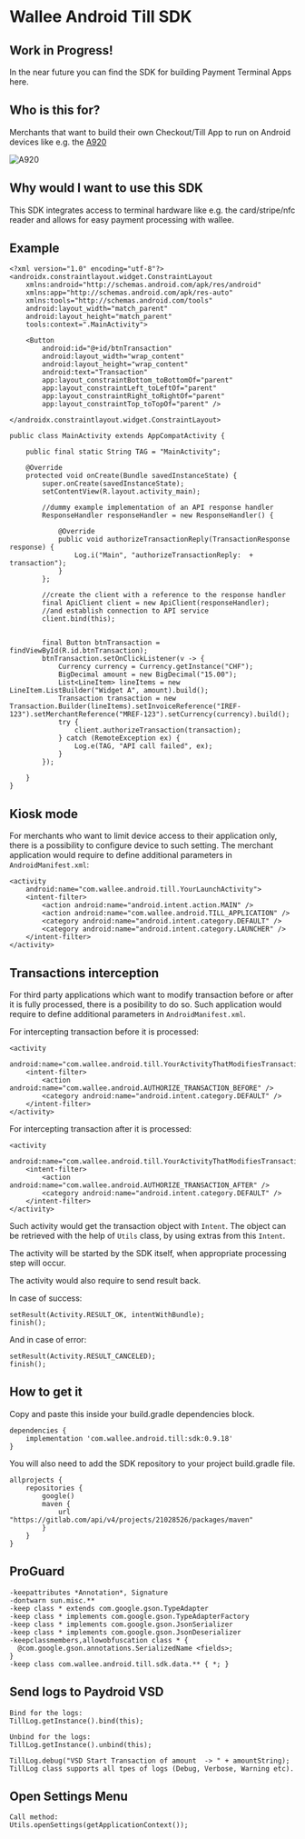 # Wallee Android Till SDK

## Work in Progress!
In the near future you can find the SDK for building Payment Terminal Apps here.

## Who is this for?
Merchants that want to build their own Checkout/Till App to run on Android devices like 
e.g. the [A920](https://www.pax.us/portfolio_page/a920/)

![A920](https://www.pax.us/wp-content/uploads/2019/09/A920-SMB.jpg)

## Why would I want to use this SDK
This SDK integrates access to terminal hardware like e.g. the card/stripe/nfc reader
and allows for easy payment processing with wallee.

## Example

```
<?xml version="1.0" encoding="utf-8"?>
<androidx.constraintlayout.widget.ConstraintLayout
    xmlns:android="http://schemas.android.com/apk/res/android"
    xmlns:app="http://schemas.android.com/apk/res-auto"
    xmlns:tools="http://schemas.android.com/tools"
    android:layout_width="match_parent"
    android:layout_height="match_parent"
    tools:context=".MainActivity">

    <Button
        android:id="@+id/btnTransaction"
        android:layout_width="wrap_content"
        android:layout_height="wrap_content"
        android:text="Transaction"
        app:layout_constraintBottom_toBottomOf="parent"
        app:layout_constraintLeft_toLeftOf="parent"
        app:layout_constraintRight_toRightOf="parent"
        app:layout_constraintTop_toTopOf="parent" />

</androidx.constraintlayout.widget.ConstraintLayout>

public class MainActivity extends AppCompatActivity {

    public final static String TAG = "MainActivity";

    @Override
    protected void onCreate(Bundle savedInstanceState) {
        super.onCreate(savedInstanceState);
        setContentView(R.layout.activity_main);

        //dummy example implementation of an API response handler
        ResponseHandler responseHandler = new ResponseHandler() {

            @Override
            public void authorizeTransactionReply(TransactionResponse response) {
                Log.i("Main", "authorizeTransactionReply:  + transaction");
            }
        };

        //create the client with a reference to the response handler
        final ApiClient client = new ApiClient(responseHandler);
        //and establish connection to API service
        client.bind(this);


        final Button btnTransaction = findViewById(R.id.btnTransaction);
        btnTransaction.setOnClickListener(v -> {
            Currency currency = Currency.getInstance("CHF");
            BigDecimal amount = new BigDecimal("15.00");
            List<LineItem> lineItems = new LineItem.ListBuilder("Widget A", amount).build();
            Transaction transaction = new Transaction.Builder(lineItems).setInvoiceReference("IREF-123").setMerchantReference("MREF-123").setCurrency(currency).build();
            try {
                client.authorizeTransaction(transaction);
            } catch (RemoteException ex) {
                Log.e(TAG, "API call failed", ex);
            }
        });

    }
}
```

## Kiosk mode

For merchants who want to limit device access to their application only, there is a possibility to configure device to such setting. The merchant application would require to define additional parameters in `AndroidManifest.xml`:

```
<activity
    android:name="com.wallee.android.till.YourLaunchActivity">
    <intent-filter>
        <action android:name="android.intent.action.MAIN" />
        <action android:name="com.wallee.android.TILL_APPLICATION" />
        <category android:name="android.intent.category.DEFAULT" />
        <category android:name="android.intent.category.LAUNCHER" />
    </intent-filter>
</activity>
```

## Transactions interception

For third party applications which want to modify transaction before or after it is fully processed, there is a posibility to do so. Such application would require to define additional parameters in `AndroidManifest.xml`.

For intercepting transaction before it is processed:

```
<activity
    android:name="com.wallee.android.till.YourActivityThatModifiesTransactionBeforeProcessing">
    <intent-filter>
        <action android:name="com.wallee.android.AUTHORIZE_TRANSACTION_BEFORE" />
        <category android:name="android.intent.category.DEFAULT" />
    </intent-filter>
</activity>
```

For intercepting transaction after it is processed:

```
<activity
    android:name="com.wallee.android.till.YourActivityThatModifiesTransactionAfterProcessing">
    <intent-filter>
        <action android:name="com.wallee.android.AUTHORIZE_TRANSACTION_AFTER" />
        <category android:name="android.intent.category.DEFAULT" />
    </intent-filter>
</activity>
```

Such activity would get the transaction object with `Intent`. The object can be retrieved with the help of `Utils` class, by using extras from this `Intent`.

The activity will be started by the SDK itself, when appropriate processing step will occur.

The activity would also require to send result back.

In case of success:

```
setResult(Activity.RESULT_OK, intentWithBundle);
finish();
```

And in case of error:

```
setResult(Activity.RESULT_CANCELED);
finish();
```

## How to get it

Copy and paste this inside your build.gradle dependencies block.

```
dependencies {
    implementation 'com.wallee.android.till:sdk:0.9.18'
}
```

You will also need to add the SDK repository to your project build.gradle file.

```
allprojects {
    repositories {
        google()
        maven {
            url "https://gitlab.com/api/v4/projects/21028526/packages/maven"
        }
    }
}
```

## ProGuard

```
-keepattributes *Annotation*, Signature
-dontwarn sun.misc.**
-keep class * extends com.google.gson.TypeAdapter
-keep class * implements com.google.gson.TypeAdapterFactory
-keep class * implements com.google.gson.JsonSerializer
-keep class * implements com.google.gson.JsonDeserializer
-keepclassmembers,allowobfuscation class * {
  @com.google.gson.annotations.SerializedName <fields>;
}
-keep class com.wallee.android.till.sdk.data.** { *; }
```


## Send logs to Paydroid VSD

```
Bind for the logs:
TillLog.getInstance().bind(this);

Unbind for the logs:
TillLog.getInstance().unbind(this);

TillLog.debug("VSD Start Transaction of amount  -> " + amountString);
TillLog class supports all tpes of logs (Debug, Verbose, Warning etc).
```
## Open Settings Menu

```
Call method:
Utils.openSettings(getApplicationContext());

```

